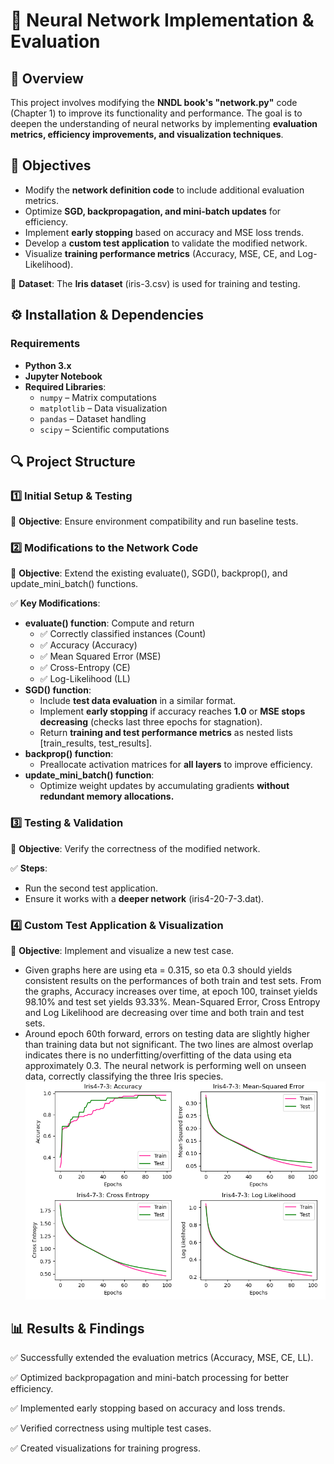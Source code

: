 # 🧠 Neural Network Implementation & Evaluation  

## 📜 Overview  
This project involves modifying the **NNDL book's "network.py"** code (Chapter 1) to improve its functionality and performance. The goal is to deepen the understanding of neural networks by implementing **evaluation metrics, efficiency improvements, and visualization techniques**.  

## 🎯 Objectives  
- Modify the **network definition code** to include additional evaluation metrics.  
- Optimize **SGD, backpropagation, and mini-batch updates** for efficiency.  
- Implement **early stopping** based on accuracy and MSE loss trends.  
- Develop a **custom test application** to validate the modified network.  
- Visualize **training performance metrics** (Accuracy, MSE, CE, and Log-Likelihood).  

📌 **Dataset**: The **Iris dataset** (iris-3.csv) is used for training and testing.  

## ⚙️ Installation & Dependencies  
### **Requirements**  
- **Python 3.x**  
- **Jupyter Notebook**  
- **Required Libraries**:  
  - `numpy` – Matrix computations  
  - `matplotlib` – Data visualization  
  - `pandas` – Dataset handling  
  - `scipy` – Scientific computations  

## 🔍 Project Structure
### 1️⃣ Initial Setup & Testing
📌 **Objective**: Ensure environment compatibility and run baseline tests.

### 2️⃣ Modifications to the Network Code
📌 **Objective**: Extend the existing evaluate(), SGD(), backprop(), and update_mini_batch() functions.

✅ **Key Modifications**:
- **evaluate() function**: Compute and return
  - ✅ Correctly classified instances (Count)
  - ✅ Accuracy (Accuracy)
  - ✅ Mean Squared Error (MSE)
  - ✅ Cross-Entropy (CE)
  - ✅ Log-Likelihood (LL)
- **SGD() function**:
  - Include **test data evaluation** in a similar format.
  - Implement **early stopping** if accuracy reaches **1.0** or **MSE stops decreasing** (checks last three epochs for stagnation).
  - Return **training and test performance metrics** as nested lists [train_results, test_results].
- **backprop() function**:
  - Preallocate activation matrices for **all layers** to improve efficiency.
- **update_mini_batch() function**:
  - Optimize weight updates by accumulating gradients **without redundant memory allocations.**

### 3️⃣ Testing & Validation
📌 **Objective**: Verify the correctness of the modified network.

✅ **Steps**:
- Run the second test application.
- Ensure it works with a **deeper network** (iris4-20-7-3.dat).

### 4️⃣ Custom Test Application & Visualization
📌 **Objective**: Implement and visualize a new test case.
- Given graphs here are using eta = 0.315, so eta 0.3 should yields consistent results on the performances of both train and test sets. From the graphs, Accuracy increases over time, at epoch 100, trainset yields 98.10% and test set yields 93.33%. Mean-Squared Error, Cross Entropy and Log Likelihood are decreasing over time and both train and test sets.
- Around epoch 60th forward, errors on testing data are slightly higher than training data but not significant. The two lines are almost overlap indicates there is no underfitting/overfitting of the data using eta approximately 0.3. The neural network is performing well on unseen data, correctly classifying the three Iris species.
![Neural Network](https://github.com/pngo1997/Images/blob/main/Neural%20Network.png)  

## 📊 Results & Findings
✅ Successfully extended the evaluation metrics (Accuracy, MSE, CE, LL).

✅ Optimized backpropagation and mini-batch processing for better efficiency.

✅ Implemented early stopping based on accuracy and loss trends.

✅ Verified correctness using multiple test cases.

✅ Created visualizations for training progress.

